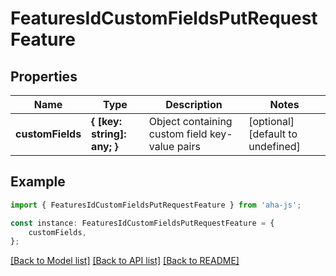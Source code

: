 # FeaturesIdCustomFieldsPutRequestFeature


## Properties

Name | Type | Description | Notes
------------ | ------------- | ------------- | -------------
**customFields** | **{ [key: string]: any; }** | Object containing custom field key-value pairs | [optional] [default to undefined]

## Example

```typescript
import { FeaturesIdCustomFieldsPutRequestFeature } from 'aha-js';

const instance: FeaturesIdCustomFieldsPutRequestFeature = {
    customFields,
};
```

[[Back to Model list]](../README.md#documentation-for-models) [[Back to API list]](../README.md#documentation-for-api-endpoints) [[Back to README]](../README.md)
